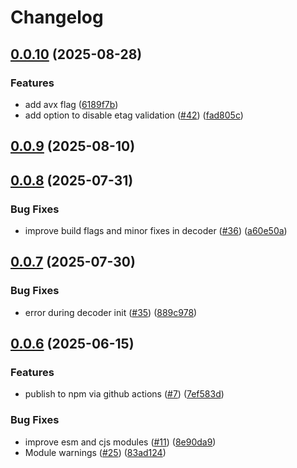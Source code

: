 # Changelog

## [0.0.10](https://github.com/open-meteo/typescript-omfiles/compare/v0.0.9...v0.0.10) (2025-08-28)


### Features

* add avx flag ([6189f7b](https://github.com/open-meteo/typescript-omfiles/commit/6189f7b3c3792baf9fcec42b5a2f4a9a5538d590))
* add option to disable etag validation ([#42](https://github.com/open-meteo/typescript-omfiles/issues/42)) ([fad805c](https://github.com/open-meteo/typescript-omfiles/commit/fad805cb5f6e122caab424296871c7e6cf9d80da))

## [0.0.9](https://github.com/open-meteo/typescript-omfiles/compare/v0.0.8...v0.0.9) (2025-08-10)

## [0.0.8](https://github.com/open-meteo/typescript-omfiles/compare/v0.0.7...v0.0.8) (2025-07-31)


### Bug Fixes

* improve build flags and minor fixes in decoder ([#36](https://github.com/open-meteo/typescript-omfiles/issues/36)) ([a60e50a](https://github.com/open-meteo/typescript-omfiles/commit/a60e50a89ed8cb08b9f4023af169f29fd6967f6d))

## [0.0.7](https://github.com/open-meteo/typescript-omfiles/compare/v0.0.6...v0.0.7) (2025-07-30)


### Bug Fixes

* error during decoder init ([#35](https://github.com/open-meteo/typescript-omfiles/issues/35)) ([889c978](https://github.com/open-meteo/typescript-omfiles/commit/889c9786112da8566cbefa0107dd509c771ba159))

## [0.0.6](https://github.com/open-meteo/typescript-omfiles/compare/v0.0.5...v0.0.6) (2025-06-15)


### Features

* publish to npm via github actions ([#7](https://github.com/open-meteo/typescript-omfiles/issues/7)) ([7ef583d](https://github.com/open-meteo/typescript-omfiles/commit/7ef583d700908b9a9c91638c912e9fa454c6751b))


### Bug Fixes

* improve esm and cjs modules ([#11](https://github.com/open-meteo/typescript-omfiles/issues/11)) ([8e90da9](https://github.com/open-meteo/typescript-omfiles/commit/8e90da9f4d8dcc1ecc2ddd37c3ac24b8b286e501))
* Module warnings ([#25](https://github.com/open-meteo/typescript-omfiles/issues/25)) ([83ad124](https://github.com/open-meteo/typescript-omfiles/commit/83ad12446c83e24e6a86f580c463787d5cab3b33))
